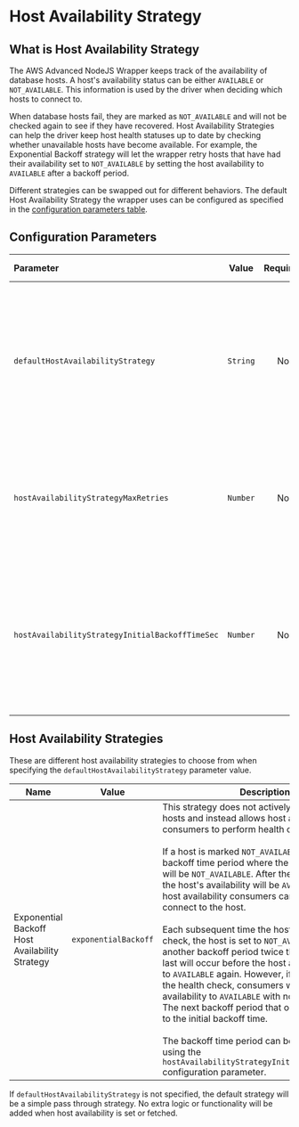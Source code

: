 # Host Availability Strategy

## What is Host Availability Strategy

The AWS Advanced NodeJS Wrapper keeps track of the availability of database hosts. A host's availability status can be either `AVAILABLE` or `NOT_AVAILABLE`. This information is used by the driver when deciding which hosts to connect to.

When database hosts fail, they are marked as `NOT_AVAILABLE` and will not be checked again to see if they have recovered. Host Availability Strategies can help the driver keep host health statuses up to date by checking whether unavailable hosts have become available. For example, the Exponential Backoff strategy will let the wrapper retry hosts that have had their availability set to `NOT_AVAILABLE` by setting the host availability to `AVAILABLE` after a backoff period.

Different strategies can be swapped out for different behaviors. The default Host Availability Strategy the wrapper uses can be configured as specified in the [configuration parameters table](#configuration-parameters).

## Configuration Parameters

| Parameter                                       |  Value   | Required | Description                                                                                                                                                                    | Default Value |
| :---------------------------------------------- | :------: | :------: | :----------------------------------------------------------------------------------------------------------------------------------------------------------------------------- | :-----------: |
| `defaultHostAvailabilityStrategy`               | `String` |    No    | This overrides the driver's default host availability strategy. Possible values are listed in the [Host Availability Strategy Options](#host-availability-strategies) section. |    `null`     |
| `hostAvailabilityStrategyMaxRetries`            | `Number` |    No    | Maximum number of times a host availability strategy will retry a host that is not available.                                                                                  |      `5`      |
| `hostAvailabilityStrategyInitialBackoffTimeSec` | `Number` |    No    | The initial wait time in seconds. This parameter is only applicable for host availability strategies employing a time-based backoff.                                           |     `30`      |

## Host Availability Strategies

These are different host availability strategies to choose from when specifying the `defaultHostAvailabilityStrategy` parameter value.

| Name                                           | Value                | Description                                                                                                                                                                                                                                                                                                                                                                                                                                                                                                                                                                                                                                                                                                                                                                                                                                                                                                                                                                                               |
| ---------------------------------------------- | -------------------- | --------------------------------------------------------------------------------------------------------------------------------------------------------------------------------------------------------------------------------------------------------------------------------------------------------------------------------------------------------------------------------------------------------------------------------------------------------------------------------------------------------------------------------------------------------------------------------------------------------------------------------------------------------------------------------------------------------------------------------------------------------------------------------------------------------------------------------------------------------------------------------------------------------------------------------------------------------------------------------------------------------- |
| Exponential Backoff Host Availability Strategy | `exponentialBackoff` | This strategy does not actively health check hosts and instead allows host availability consumers to perform health checks. <br/><br/> If a host is marked `NOT_AVAILABLE`, there is a backoff time period where the host's availability will be `NOT_AVAILABLE`. After the backoff period, the host's availability will be `AVAILABLE` so that host availability consumers can attempt to connect to the host. <br/><br/> Each subsequent time the host fails a health check, the host is set to `NOT_AVAILABLE` and another backoff period twice the duration of the last will occur before the host availability is set to `AVAILABLE` again. However, if the host passes the health check, consumers will set the host availability to `AVAILABLE` with no backoff period. The next backoff period that occurs will be reset to the initial backoff time. <br/><br/> The backoff time period can be set in seconds using the `hostAvailabilityStrategyInitialBackoffTimeSec` configuration parameter. |

If `defaultHostAvailabilityStrategy` is not specified, the default strategy will be a simple pass through strategy. No extra logic or functionality will be added when host availability is set or fetched.
